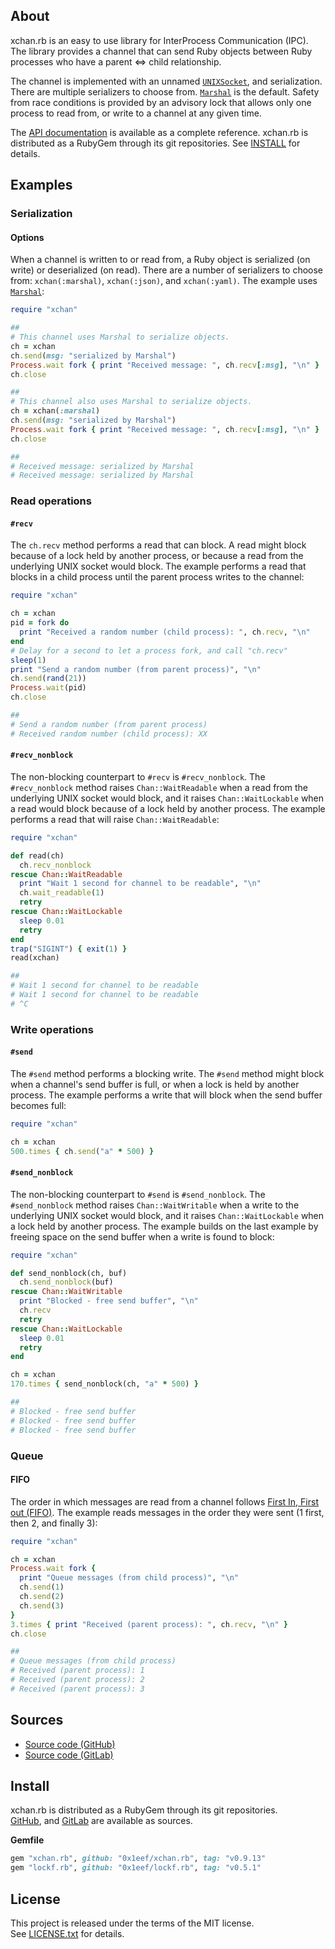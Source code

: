## About

xchan.rb is an easy to use library for InterProcess Communication (IPC). The
library provides a channel that can send Ruby objects between Ruby processes
who have a parent &lt;=&gt; child relationship.

The channel is implemented with an unnamed
<code><a href=https://rubydoc.info/stdlib/socket/UNIXSocket.pair>UNIXSocket</a></code>,
and serialization. There are multiple serializers to choose from.
[`Marshal`](https://www.rubydoc.info/stdlib/core/Marshal)
is the default. Safety from race conditions is provided by an advisory lock that
allows only one process to read from, or write to a channel at any given time.

The
[API documentation](https://0x1eef.github.io/x/xchan.rb) is available as a complete
reference. xchan.rb is distributed as a RubyGem through its git repositories.
See [INSTALL](#install) for details.

## Examples

### Serialization

#### Options

When a channel is written to or read from, a Ruby object is serialized (on write)
or deserialized (on read). There are a number of serializers to choose from:
`xchan(:marshal)`, `xchan(:json)`,  and `xchan(:yaml)`. The example uses
[`Marshal`](https://www.rubydoc.info/stdlib/core/Marshal):

```ruby
require "xchan"

##
# This channel uses Marshal to serialize objects.
ch = xchan
ch.send(msg: "serialized by Marshal")
Process.wait fork { print "Received message: ", ch.recv[:msg], "\n" }
ch.close

##
# This channel also uses Marshal to serialize objects.
ch = xchan(:marshal)
ch.send(msg: "serialized by Marshal")
Process.wait fork { print "Received message: ", ch.recv[:msg], "\n" }
ch.close

##
# Received message: serialized by Marshal
# Received message: serialized by Marshal
```

### Read operations

#### `#recv`

The `ch.recv` method performs a read that can block. A read might block because
of a lock held by another process, or because a read from the underlying UNIX socket
would block. The example performs a read that blocks in a child process until the
parent process writes to the channel:

```ruby
require "xchan"

ch = xchan
pid = fork do
  print "Received a random number (child process): ", ch.recv, "\n"
end
# Delay for a second to let a process fork, and call "ch.recv"
sleep(1)
print "Send a random number (from parent process)", "\n"
ch.send(rand(21))
Process.wait(pid)
ch.close

##
# Send a random number (from parent process)
# Received random number (child process): XX
```

#### `#recv_nonblock`

The non-blocking counterpart to `#recv` is `#recv_nonblock`. The `#recv_nonblock` method
raises `Chan::WaitReadable` when a read from the underlying UNIX socket would block, and
it raises `Chan::WaitLockable` when a read would block because of a lock held by another
process. The example performs a read that will raise `Chan::WaitReadable`:

```ruby
require "xchan"

def read(ch)
  ch.recv_nonblock
rescue Chan::WaitReadable
  print "Wait 1 second for channel to be readable", "\n"
  ch.wait_readable(1)
  retry
rescue Chan::WaitLockable
  sleep 0.01
  retry
end
trap("SIGINT") { exit(1) }
read(xchan)

##
# Wait 1 second for channel to be readable
# Wait 1 second for channel to be readable
# ^C
```

### Write operations

#### `#send`

The `#send` method performs a blocking write. The `#send` method might block when a
channel's send buffer is full, or when a lock is held by another process. The
example performs a write that will block when the send buffer becomes full:


```ruby
require "xchan"

ch = xchan
500.times { ch.send("a" * 500) }
```

#### `#send_nonblock`

The non-blocking counterpart to `#send` is `#send_nonblock`. The `#send_nonblock`
method raises `Chan::WaitWritable` when a write to the underlying UNIX socket would block,
and it raises `Chan::WaitLockable` when a lock held by another process. The example
builds on the last example by freeing space on the send buffer when a write is found
to block:

```ruby
require "xchan"

def send_nonblock(ch, buf)
  ch.send_nonblock(buf)
rescue Chan::WaitWritable
  print "Blocked - free send buffer", "\n"
  ch.recv
  retry
rescue Chan::WaitLockable
  sleep 0.01
  retry
end

ch = xchan
170.times { send_nonblock(ch, "a" * 500) }

##
# Blocked - free send buffer
# Blocked - free send buffer
# Blocked - free send buffer
```

### Queue

#### FIFO

The order in which messages are read from a channel follows
[First In, First out (FIFO)](https://en.wikipedia.org/wiki/FIFO_(computing_and_electronics)).
The example reads messages in the order they were sent (1 first, then 2, and finally 3):

```ruby
require "xchan"

ch = xchan
Process.wait fork {
  print "Queue messages (from child process)", "\n"
  ch.send(1)
  ch.send(2)
  ch.send(3)
}
3.times { print "Received (parent process): ", ch.recv, "\n" }
ch.close

##
# Queue messages (from child process)
# Received (parent process): 1
# Received (parent process): 2
# Received (parent process): 3
```

## Sources

* [Source code (GitHub)](https://github.com/0x1eef/xchan.rb#readme)
* [Source code (GitLab)](https://gitlab.com/0x1eef/xchan.rb#about)

## Install

xchan.rb is distributed as a RubyGem through its git repositories. <br>
[GitHub](https://github.com/0x1eef/xchan.rb),
and
[GitLab](https://gitlab.com/0x1eef/xchan.rb)
are available as sources.

**Gemfile**

```ruby
gem "xchan.rb", github: "0x1eef/xchan.rb", tag: "v0.9.13"
gem "lockf.rb", github: "0x1eef/lockf.rb", tag: "v0.5.1"
```

## <a id="license"> License </a>

This project is released under the terms of the MIT license. <br>
See [LICENSE.txt](./LICENSE.txt) for details.
